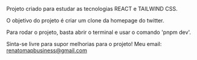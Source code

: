 Projeto criado para estudar as tecnologias REACT e TAILWIND CSS.

O objetivo do projeto é criar um clone da homepage do twitter.

Para rodar o projeto, basta abrir o terminal e usar o comando 'pnpm dev'.

Sinta-se livre para supor melhorias para o projeto! Meu email: renatomapbusiness@gmail.com